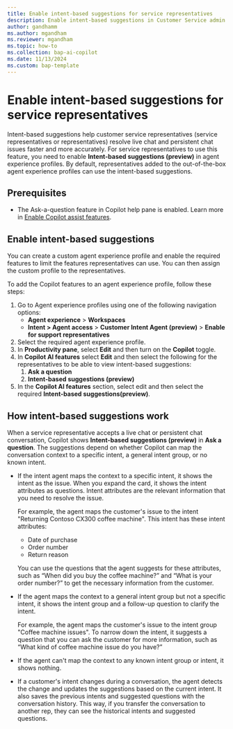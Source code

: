 ```yaml
---
title: Enable intent-based suggestions for service representatives
description: Enable intent-based suggestions in Customer Service admin center or Contact Center admin center to help customer service representatives handle customer conversations with ease.
author: gandhamm
ms.author: mgandham
ms.reviewer: mgandham
ms.topic: how-to
ms.collection: bap-ai-copilot
ms.date: 11/13/2024
ms.custom: bap-template 
---
```


# Enable intent-based suggestions for service representatives

Intent-based suggestions help customer service representatives (service representatives or representatives)  resolve live chat and persistent chat issues faster and more accurately. For service representatives to use this feature, you need to enable **Intent-based suggestions (preview)** in agent experience profiles. By default, representatives added to the out-of-the-box agent experience profiles can use the intent-based suggestions.

## Prerequisites

- The Ask-a-question feature in Copilot help pane is enabled. Learn more in [Enable Copilot assist features](copilot-enable-help-pane.md).


## Enable intent-based suggestions

You can create a custom agent experience profile and enable the required features to limit the features representatives can use. You can then assign the custom profile to the representatives.

To add the Copilot features to an agent experience profile, follow these steps:

1. Go to Agent experience profiles using one of the following navigation options:
   - **Agent experience** > **Workspaces**
   - **Intent > Agent access** > **Customer Intent Agent (preview)** > **Enable for support representatives**
1. Select the required agent experience profile.
1. In **Productivity pane**, select **Edit** and then turn on the **Copilot** toggle.
1. In **Copilot AI features** select **Edit** and then select the following for the representatives to be able to view intent-based suggestions:
     1. **Ask a question**
     1. **Intent-based suggestions (preview)**
1. In the **Copilot AI features** section, select edit and then select the required **Intent-based suggestions(preview)**.

## How intent-based suggestions work

When a service representative accepts a live chat or persistent chat conversation, Copilot shows **Intent-based suggestions (preview)** in **Ask a question**. The suggestions depend on whether Copilot can map the conversation context to a specific intent, a general intent group, or no known intent.

- If the intent agent maps the context to a specific intent, it shows the intent as the issue. When you expand the card, it shows the intent attributes as questions. Intent attributes are the relevant information that you need to resolve the issue.
   
  For example, the agent maps the customer's issue to the intent "Returning Contoso CX300 coffee machine". This intent has these intent attributes:
    -	Date of purchase
    -	Order number
    -	Return reason

  You can use the questions that the agent suggests for these attributes, such as “When did you buy the coffee machine?” and “What is your order number?” to get the necessary information from the customer.

- If the agent maps the context to a general intent group but not a specific intent, it shows the intent group and a follow-up question to clarify the intent. 

   For example, the agent maps the customer's issue to the intent group "Coffee machine issues". To narrow down the intent, it suggests a question that you can ask the customer for more information, such as “What kind of coffee machine issue do you have?”

- If the agent can't map the context to any known intent group or intent, it shows nothing.
- If a customer's intent changes during a conversation, the agent detects the change and updates the suggestions based on the current intent. It also saves the previous intents and suggested questions with the conversation history. This way, if you transfer the conversation to another rep, they can see the historical intents and suggested questions.